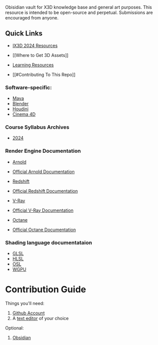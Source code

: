 Obisidian vault for X3D knowledge base and general art purposes. This resource is intended to be open-source and perpetual. Submissions are encouraged from anyone.

## Quick Links
- [IX3D 2024 Resources](content/course%20materials/2024/index.md)

- [[Where to Get 3D Assets]]
- [Learning Resources](resources/Learning%20Resources)

- [[#Contributing To This Repo]]

### Software-specific:

- [Maya](software/3d/maya/Maya.md)
- [Blender](software/3d/blender/Blender.md)
- [Houdini](software/3d/houdini/Houdini.md)
- [Cinema 4D](software/3d/cinema4d/C4D.md)

### Course Syllabus Archives
- [2024](content/course%20materials/2024/index)

### Render Engine Documentation

- [Arnold](software/render/arnold/Arnold.md)
- [Official Arnold Documentation](https://help.autodesk.com/view/ARNOL/ENU/)

- [Redshift](software/render/redshift/Redshift.md)
- [Official Redshift Documentation](https://help.maxon.net/r3d/)

- [V-Ray](software/render/vray/Vray.md)
- [Official V-Ray Documentation](https://docs.chaos.com/)

- [Octane](software/render/octane/Octane.md)
- [Official Octane Documentation](https://docs.otoy.com/)

### Shading language documentataion 
- [GLSL](software/shading/glsl/GLSL.md)
- [HLSL](software/shading/hlsl/HLSL.md)
- [OSL](software/shading/osl/OSL.md)
- [WGPU](software/shading/wgpu/WGPU.md)

# Contribution Guide
Things you'll need:

1. [Github Account](https://github.com/signup)
2. A [text editor](content/software/Text%20Editors) of your choice

Optional:
1. [Obsidian](https://obsidian.md/)
